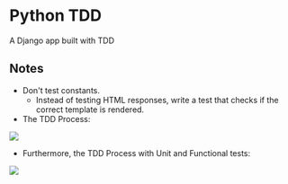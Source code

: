 # Python TDD

A Django app built with TDD

## Notes

- Don't test constants.
	- Instead of testing HTML responses, write a test that checks if the correct template is rendered.
- The TDD Process:

![](https://www.obeythetestinggoat.com/book/images/twp2_0403.png)

- Furthermore, the TDD Process with Unit and Functional tests:

![](https://www.obeythetestinggoat.com/book/images/twp2_0404.png)